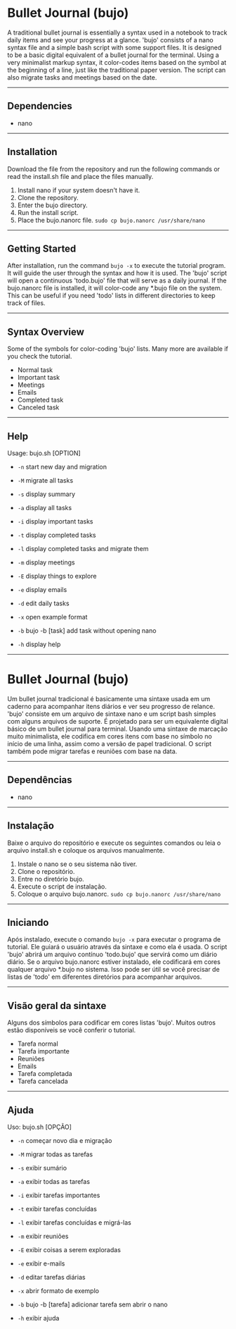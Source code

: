 # Bullet Journal (bujo)

A traditional bullet journal is essentially a syntax used in a notebook to track daily items and see your progress at a glance. 'bujo' consists of a nano syntax file and a simple bash script with some support files. It is designed to be a basic digital equivalent of a bullet journal for the terminal. Using a very minimalist markup syntax, it color-codes items based on the symbol at the beginning of a line, just like the traditional paper version. The script can also migrate tasks and meetings based on the date.

---

## Dependencies

- nano

---

## Installation

Download the file from the repository and run the following commands or read the install.sh file and place the files manually.

1. Install nano if your system doesn't have it.
2. Clone the repository.
3. Enter the bujo directory.
4. Run the install script.
5. Place the bujo.nanorc file. `sudo cp bujo.nanorc /usr/share/nano`

---

## Getting Started

After installation, run the command `bujo -x` to execute the tutorial program. It will guide the user through the syntax and how it is used. The 'bujo' script will open a continuous 'todo.bujo' file that will serve as a daily journal. If the bujo.nanorc file is installed, it will color-code any *.bujo file on the system. This can be useful if you need 'todo' lists in different directories to keep track of files.

---

## Syntax Overview

Some of the symbols for color-coding 'bujo' lists. Many more are available if you check the tutorial.

- Normal task
- Important task
- Meetings
- Emails
- Completed task
- Canceled task

---

## Help

Usage: bujo.sh [OPTION]

- `-n` start new day and migration
- `-M` migrate all tasks

- `-s` display summary
- `-a` display all tasks

- `-i` display important tasks
- `-t` display completed tasks
- `-l` display completed tasks and migrate them
- `-m` display meetings
- `-E` display things to explore
- `-e` display emails

- `-d` edit daily tasks
- `-x` open example format
- `-b` bujo -b [task] add task without opening nano

- `-h` display help

---

# Bullet Journal (bujo)

Um bullet journal tradicional é basicamente uma sintaxe usada em um caderno para acompanhar itens diários e ver seu progresso de relance. 'bujo' consiste em um arquivo de sintaxe nano e um script bash simples com alguns arquivos de suporte. É projetado para ser um equivalente digital básico de um bullet journal para terminal. Usando uma sintaxe de marcação muito minimalista, ele codifica em cores itens com base no símbolo no início de uma linha, assim como a versão de papel tradicional. O script também pode migrar tarefas e reuniões com base na data.

---

## Dependências

- nano

---

## Instalação

Baixe o arquivo do repositório e execute os seguintes comandos ou leia o arquivo install.sh e coloque os arquivos manualmente.

1. Instale o nano se o seu sistema não tiver.
2. Clone o repositório.
3. Entre no diretório bujo.
4. Execute o script de instalação.
5. Coloque o arquivo bujo.nanorc. `sudo cp bujo.nanorc /usr/share/nano`

---

## Iniciando

Após instalado, execute o comando `bujo -x` para executar o programa de tutorial. Ele guiará o usuário através da sintaxe e como ela é usada. O script 'bujo' abrirá um arquivo contínuo 'todo.bujo' que servirá como um diário diário. Se o arquivo bujo.nanorc estiver instalado, ele codificará em cores qualquer arquivo *.bujo no sistema. Isso pode ser útil se você precisar de listas de 'todo' em diferentes diretórios para acompanhar arquivos.

---

## Visão geral da sintaxe

Alguns dos símbolos para codificar em cores listas 'bujo'. Muitos outros estão disponíveis se você conferir o tutorial.

- Tarefa normal
- Tarefa importante
- Reuniões
- Emails
- Tarefa completada
- Tarefa cancelada

---

## Ajuda

Uso: bujo.sh [OPÇÃO]

- `-n` começar novo dia e migração
- `-M` migrar todas as tarefas

- `-s` exibir sumário
- `-a` exibir todas as tarefas

- `-i` exibir tarefas importantes
- `-t` exibir tarefas concluídas
- `-l` exibir tarefas concluídas e migrá-las
- `-m` exibir reuniões
- `-E` exibir coisas a serem exploradas
- `-e` exibir e-mails

- `-d` editar tarefas diárias
- `-x` abrir formato de exemplo
- `-b` bujo -b [tarefa] adicionar tarefa sem abrir o nano

- `-h` exibir ajuda
